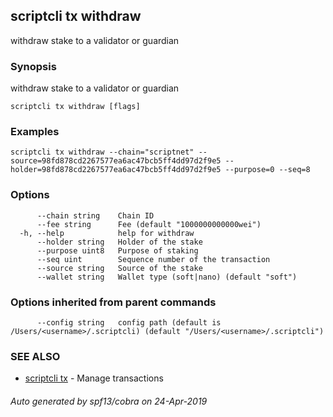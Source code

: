 ## scriptcli tx withdraw

withdraw stake to a validator or guardian

### Synopsis

withdraw stake to a validator or guardian

```
scriptcli tx withdraw [flags]
```

### Examples

```
scriptcli tx withdraw --chain="scriptnet" --source=98fd878cd2267577ea6ac47bcb5ff4dd97d2f9e5 --holder=98fd878cd2267577ea6ac47bcb5ff4dd97d2f9e5 --purpose=0 --seq=8
```

### Options

```
      --chain string    Chain ID
      --fee string      Fee (default "1000000000000wei")
  -h, --help            help for withdraw
      --holder string   Holder of the stake
      --purpose uint8   Purpose of staking
      --seq uint        Sequence number of the transaction
      --source string   Source of the stake
      --wallet string   Wallet type (soft|nano) (default "soft")
```

### Options inherited from parent commands

```
      --config string   config path (default is /Users/<username>/.scriptcli) (default "/Users/<username>/.scriptcli")
```

### SEE ALSO

* [scriptcli tx](scriptcli_tx.md)	 - Manage transactions

###### Auto generated by spf13/cobra on 24-Apr-2019
